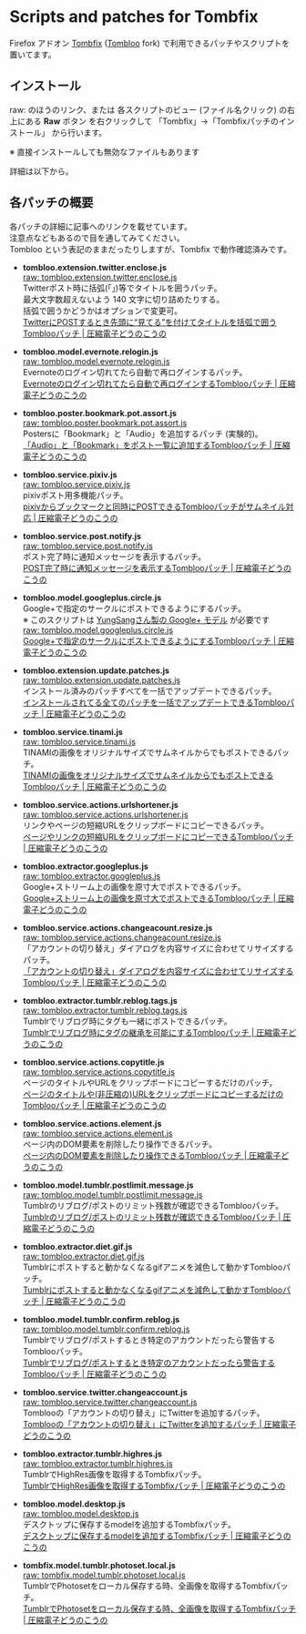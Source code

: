 # Scripts and patches for Tombfix

Firefox アドオン [Tombfix](https://github.com/tombfix/core) ([Tombloo](https://github.com/to/tombloo/wiki) fork) 
で利用できるパッチやスクリプトを置いてます。

## インストール

raw: のほうのリンク、または 各スクリプトのビュー (ファイル名クリック) の右上にある **Raw** ボタン
を右クリックして 「Tombfix」→「Tombfixパッチのインストール」 から行います。

※ 直接インストールしても無効なファイルもあります

詳細は以下から。

## 各パッチの概要

各パッチの詳細に記事へのリンクを載せています。  
注意点などもあるので目を通してみてください。  
Tombloo という表記のままだったりしますが、Tombfix で動作確認済みです。

*  **tombloo.extension.twitter.enclose.js**  
   [raw: tombloo.extension.twitter.enclose.js][tombloo.extension.twitter.enclose.js(raw)]  
   Twitterポスト時に括弧(「」)等でタイトルを囲うパッチ。  
   最大文字数超えないよう 140 文字に切り詰めたりする。  
   括弧で囲うかどうかはオプションで変更可。  
   [TwitterにPOSTするとき先頭に“見てる”を付けてタイトルを括弧で囲うTomblooパッチ | 圧縮電子どうのこうの][tombloo.extension.twitter.enclose.js]

*  **tombloo.model.evernote.relogin.js**  
   [raw: tombloo.model.evernote.relogin.js][tombloo.model.evernote.relogin.js(raw)]  
   Evernoteのログイン切れてたら自動で再ログインするパッチ。  
   [Evernoteのログイン切れてたら自動で再ログインするTomblooパッチ | 圧縮電子どうのこうの][tombloo.model.evernote.relogin.js]

*  **tombloo.poster.bookmark.pot.assort.js**  
   [raw: tombloo.poster.bookmark.pot.assort.js][tombloo.poster.bookmark.pot.assort.js(raw)]  
   Postersに「Bookmark」と「Audio」を追加するパッチ (実験的)。  
   [「Audio」と「Bookmark」をポスト一覧に追加するTomblooパッチ | 圧縮電子どうのこうの][tombloo.poster.bookmark.pot.assort.js]

*  **tombloo.service.pixiv.js**  
   [raw: tombloo.service.pixiv.js][tombloo.service.pixiv.js(raw)]  
   pixivポスト用多機能パッチ。  
   [pixivからブックマークと同時にPOSTできるTomblooパッチがサムネイル対応 | 圧縮電子どうのこうの][tombloo.service.pixiv.js]

*  **tombloo.service.post.notify.js**  
   [raw: tombloo.service.post.notify.js][tombloo.service.post.notify.js(raw)]  
   ポスト完了時に通知メッセージを表示するパッチ。  
   [POST完了時に通知メッセージを表示するTomblooパッチ | 圧縮電子どうのこうの][tombloo.service.post.notify.js]

*  **tombloo.model.googleplus.circle.js**  
   Google+で指定のサークルにポストできるようにするパッチ。  
   ※ このスクリプトは [YungSangさん製の Google+ モデル][model.gplus.js] が必要です  
   [raw: tombloo.model.googleplus.circle.js][tombloo.model.googleplus.circle.js(raw)]  
   [Google+で指定のサークルにポストできるようにするTomblooパッチ | 圧縮電子どうのこうの][tombloo.model.googleplus.circle.js]

*  **tombloo.extension.update.patches.js**  
   [raw: tombloo.extension.update.patches.js][tombloo.extension.update.patches.js(raw)]  
   インストール済みのパッチすべてを一括でアップデートできるパッチ。  
   [インストールされてる全てのパッチを一括でアップデートできるTomblooパッチ | 圧縮電子どうのこうの][tombloo.extension.update.patches.js]

*  **tombloo.service.tinami.js**  
   [raw: tombloo.service.tinami.js][tombloo.service.tinami.js(raw)]  
   TINAMIの画像をオリジナルサイズでサムネイルからでもポストできるパッチ。  
   [TINAMIの画像をオリジナルサイズでサムネイルからでもポストできるTomblooパッチ | 圧縮電子どうのこうの][tombloo.service.tinami.js]

*  **tombloo.service.actions.urlshortener.js**  
   [raw: tombloo.service.actions.urlshortener.js][tombloo.service.actions.urlshortener.js(raw)]  
   リンクやページの短縮URLをクリップボードにコピーできるパッチ。  
   [ページやリンクの短縮URLをクリップボードにコピーできるTomblooパッチ | 圧縮電子どうのこうの][tombloo.service.actions.urlshortener.js]

*  **tombloo.extractor.googleplus.js**  
   [raw: tombloo.extractor.googleplus.js][tombloo.extractor.googleplus.js(raw)]  
   Google+ストリーム上の画像を原寸大でポストできるパッチ。  
   [Google+ストリーム上の画像を原寸大でポストできるTomblooパッチ | 圧縮電子どうのこうの][tombloo.extractor.googleplus.js]

*  **tombloo.service.actions.changeacount.resize.js**  
   [raw: tombloo.service.actions.changeacount.resize.js][tombloo.service.actions.changeacount.resize.js(raw)]  
   「アカウントの切り替え」ダイアログを内容サイズに合わせてリサイズするパッチ。  
   [「アカウントの切り替え」ダイアログを内容サイズに合わせてリサイズするTomblooパッチ | 圧縮電子どうのこうの][tombloo.service.actions.changeacount.resize.js]

*  **tombloo.extractor.tumblr.reblog.tags.js**  
   [raw: tombloo.extractor.tumblr.reblog.tags.js][tombloo.extractor.tumblr.reblog.tags.js(raw)]  
   Tumblrでリブログ時にタグも一緒にポストできるパッチ。  
   [Tumblrでリブログ時にタグの継承を可能にするTomblooパッチ | 圧縮電子どうのこうの][tombloo.extractor.tumblr.reblog.tags.js]

*  **tombloo.service.actions.copytitle.js**  
   [raw: tombloo.service.actions.copytitle.js][tombloo.service.actions.copytitle.js(raw)]  
   ページのタイトルやURLをクリップボードにコピーするだけのパッチ。  
   [ページのタイトルや(非圧縮の)URLをクリップボードにコピーするだけのTomblooパッチ | 圧縮電子どうのこうの][tombloo.service.actions.copytitle.js]

*  **tombloo.service.actions.element.js**  
   [raw: tombloo.service.actions.element.js][tombloo.service.actions.element.js(raw)]  
   ページ内のDOM要素を削除したり操作できるパッチ。  
   [ページ内のDOM要素を削除したり操作できるTomblooパッチ | 圧縮電子どうのこうの][tombloo.service.actions.element.js]

*  **tombloo.model.tumblr.postlimit.message.js**  
   [raw: tombloo.model.tumblr.postlimit.message.js][tombloo.model.tumblr.postlimit.message.js(raw)]  
   Tumblrのリブログ/ポストのリミット残数が確認できるTomblooパッチ。  
   [Tumblrのリブログ/ポストのリミット残数が確認できるTomblooパッチ | 圧縮電子どうのこうの][tombloo.model.tumblr.postlimit.message.js]

*  **tombloo.extractor.diet.gif.js**  
   [raw: tombloo.extractor.diet.gif.js][tombloo.extractor.diet.gif.js(raw)]  
   Tumblrにポストすると動かなくなるgifアニメを減色して動かすTomblooパッチ。  
   [Tumblrにポストすると動かなくなるgifアニメを減色して動かすTomblooパッチ | 圧縮電子どうのこうの][tombloo.extractor.diet.gif.js]

*  **tombloo.model.tumblr.confirm.reblog.js**  
   [raw: tombloo.model.tumblr.confirm.reblog.js][tombloo.model.tumblr.confirm.reblog.js(raw)]  
   Tumblrでリブログ/ポストするとき特定のアカウントだったら警告するTomblooパッチ。  
   [Tumblrでリブログ/ポストするとき特定のアカウントだったら警告するTomblooパッチ | 圧縮電子どうのこうの][tombloo.model.tumblr.confirm.reblog.js]

*  **tombloo.service.twitter.changeaccount.js**  
   [raw: tombloo.service.twitter.changeaccount.js][tombloo.service.twitter.changeaccount.js(raw)]  
   Tomblooの「アカウントの切り替え」にTwitterを追加するパッチ。  
   [Tomblooの「アカウントの切り替え」にTwitterを追加するパッチ | 圧縮電子どうのこうの][tombloo.service.twitter.changeaccount.js]

*  **tombloo.extractor.tumblr.highres.js**  
   [raw: tombloo.extractor.tumblr.highres.js][tombloo.extractor.tumblr.highres.js(raw)]  
   TumblrでHighRes画像を取得するTombfixパッチ。  
   [TumblrでHighRes画像を取得するTombfixパッチ | 圧縮電子どうのこうの][tombloo.extractor.tumblr.highres.js]

*  **tombloo.model.desktop.js**  
   [raw: tombloo.model.desktop.js][tombloo.model.desktop.js(raw)]  
   デスクトップに保存するmodelを追加するTombfixパッチ。  
   [デスクトップに保存するmodelを追加するTombfixパッチ | 圧縮電子どうのこうの][tombloo.model.desktop.js]

*  **tombfix.model.tumblr.photoset.local.js**  
   [raw: tombfix.model.tumblr.photoset.local.js][tombfix.model.tumblr.photoset.local.js(raw)]  
   TumblrでPhotosetをローカル保存する時、全画像を取得するTombfixパッチ。  
   [TumblrでPhotosetをローカル保存する時、全画像を取得するTombfixパッチ | 圧縮電子どうのこうの][tombfix.model.tumblr.photoset.local.js]








[tombloo.extension.twitter.enclose.js]: http://polygon-planet-log.blogspot.com/2011/06/twitterposttombloo_02.html "TwitterにPOSTするとき先頭に“見てる”を付けてタイトルを括弧で囲うTomblooパッチ | 圧縮電子どうのこうの"
[tombloo.extension.twitter.enclose.js(raw)]: https://github.com/polygonplanet/tombloo/raw/master/tombloo.extension.twitter.enclose.js "tombloo.extension.twitter.enclose.js(raw)"


[tombloo.model.evernote.relogin.js]: http://polygon-planet-log.blogspot.com/2011/07/evernotetombloo_02.html "Evernoteのログイン切れてたら自動で再ログインするTomblooパッチ | 圧縮電子どうのこうの"
[tombloo.model.evernote.relogin.js(raw)]: https://github.com/polygonplanet/tombloo/raw/master/tombloo.model.evernote.relogin.js "tombloo.model.evernote.relogin.js(raw)"


[tombloo.model.googlereader.quickadd.js]: http://polygon-planet-log.blogspot.com/2011/07/googletombloo_4862.html "Googleリーダーにポストしたサイトのフィードを登録するTomblooパッチ | 圧縮電子どうのこうの"
[tombloo.model.googlereader.quickadd.js(raw)]: https://github.com/polygonplanet/tombloo/raw/master/tombloo.model.googlereader.quickadd.js "tombloo.model.googlereader.quickadd.js(raw)"


[tombloo.poster.bookmark.pot.assort.js]: http://polygon-planet-log.blogspot.com/2011/06/audiobookmarktombloo_19.html "「Audio」と「Bookmark」をポスト一覧に追加するTomblooパッチ | 圧縮電子どうのこうの"
[tombloo.poster.bookmark.pot.assort.js(raw)]: https://github.com/polygonplanet/tombloo/raw/master/tombloo.poster.bookmark.pot.assort.js "tombloo.poster.bookmark.pot.assort.js(raw)"


[tombloo.service.actions.installpatch.fix.js]: http://polygon-planet-log.blogspot.com/2011/05/tombloo_04.html "Tomblooパッチのインストールに失敗しなくなるパッチ | 圧縮電子どうのこうの"
[tombloo.service.actions.installpatch.fix.js(raw)]: https://github.com/polygonplanet/tombloo/raw/master/tombloo.service.actions.installpatch.fix.js "tombloo.service.actions.installpatch.fix.js"


[tombloo.service.pixiv.js]: http://polygon-planet-log.blogspot.com/2011/04/pixivposttombloo_14.html "pixivからブックマークと同時にPOSTできるTomblooパッチがサムネイル対応 | 圧縮電子どうのこうの"
[tombloo.service.pixiv.js(raw)]: https://github.com/polygonplanet/tombloo/raw/master/tombloo.service.pixiv.js "tombloo.service.pixiv.js(raw)"


[tombloo.service.post.notify.js]: http://polygon-planet-log.blogspot.com/2011/05/posttombloo_19.html "POST完了時に通知メッセージを表示するTomblooパッチ | 圧縮電子どうのこうの"
[tombloo.service.post.notify.js(raw)]: https://github.com/polygonplanet/tombloo/raw/master/tombloo.service.post.notify.js "tombloo.service.post.notify.js(raw)"


[model.gplus.js]: https://github.com/YungSang/Scripts-for-Tombloo "YungSang/Scripts-for-Tombloo - GitHub"

[tombloo.model.googleplus.circle.js]: http://polygon-planet-log.blogspot.com/2011/07/googletombloo_17.html "Google+で指定のサークルにポストできるようにするTomblooパッチ | 圧縮電子どうのこうの"
[tombloo.model.googleplus.circle.js(raw)]: https://github.com/polygonplanet/tombloo/raw/master/tombloo.model.googleplus.circle.js "tombloo.model.googleplus.circle.js(raw)"


[tombloo.extension.update.patches.js]: http://polygon-planet-log.blogspot.com/2011/07/tombloo_29.html "インストールされてる全てのパッチを一括でアップデートできるTomblooパッチ | 圧縮電子どうのこうの"
[tombloo.extension.update.patches.js(raw)]: https://github.com/polygonplanet/tombloo/raw/master/tombloo.extension.update.patches.js "tombloo.extension.update.patches.js(raw)"


[tombloo.service.tinami.js]: http://polygon-planet-log.blogspot.com/2011/07/tinamitombloo_30.html "TINAMIの画像をオリジナルサイズでサムネイルからでもポストできるTomblooパッチ | 圧縮電子どうのこうの"
[tombloo.service.tinami.js(raw)]: https://github.com/polygonplanet/tombloo/raw/master/tombloo.service.tinami.js "tombloo.service.tinami.js(raw)"


[tombloo.service.actions.urlshortener.js]: http://polygon-planet-log.blogspot.com/2011/08/urltombloo_05.html "ページやリンクの短縮URLをクリップボードにコピーできるTomblooパッチ | 圧縮電子どうのこうの"
[tombloo.service.actions.urlshortener.js(raw)]: https://github.com/polygonplanet/tombloo/raw/master/tombloo.service.actions.urlshortener.js "tombloo.service.actions.urlshortener.js(raw)"


[tombloo.extractor.googleplus.js]: http://polygon-planet-log.blogspot.com/2011/08/googletombloo_06.html "Google+ストリーム上の画像を原寸大でポストできるTomblooパッチ | 圧縮電子どうのこうの"
[tombloo.extractor.googleplus.js(raw)]: https://github.com/polygonplanet/tombloo/raw/master/tombloo.extractor.googleplus.js "tombloo.extractor.googleplus.js(raw)"


[tombloo.service.actions.changeacount.resize.js]: http://polygon-planet-log.blogspot.com/2011/08/tombloo_06.html "「アカウントの切り替え」ダイアログを内容サイズに合わせてリサイズするTomblooパッチ | 圧縮電子どうのこうの"
[tombloo.service.actions.changeacount.resize.js(raw)]: https://github.com/polygonplanet/tombloo/raw/master/tombloo.service.actions.changeacount.resize.js "tombloo.service.actions.changeacount.resize.js(raw)"


[tombloo.extractor.tumblr.reblog.tags.js]: http://polygon-planet-log.blogspot.com/2011/08/tumblrtombloo_10.html "Tumblrでリブログ時にタグの継承を可能にするTomblooパッチ | 圧縮電子どうのこうの"
[tombloo.extractor.tumblr.reblog.tags.js(raw)]: https://github.com/polygonplanet/tombloo/raw/master/tombloo.extractor.tumblr.reblog.tags.js "tombloo.extractor.tumblr.reblog.tags.js(raw)"


[tombloo.service.actions.copytitle.js]: http://polygon-planet-log.blogspot.com/2011/10/urltombloo_20.html "ページのタイトルや(非圧縮の)URLをクリップボードにコピーするだけのTomblooパッチ | 圧縮電子どうのこうの"
[tombloo.service.actions.copytitle.js(raw)]: https://github.com/polygonplanet/tombloo/raw/master/tombloo.service.actions.copytitle.js "tombloo.service.actions.copytitle.js(raw)"


[tombloo.service.actions.element.js]: http://polygon-planet-log.blogspot.com/2011/11/domtombloo_03.html "ページ内のDOM要素を削除したり操作できるTomblooパッチ | 圧縮電子どうのこうの"
[tombloo.service.actions.element.js(raw)]: https://github.com/polygonplanet/tombloo/raw/master/tombloo.service.actions.element.js "tombloo.service.actions.element.js(raw)"


[tombloo.service.soundcloud.changeaccount.js]: http://polygon-planet-log.blogspot.com/2012/01/tombloosoundcloud_11.html "Tomblooの「アカウントの切り替え」にSoundCloudを追加するパッチ | 圧縮電子どうのこうの"
[tombloo.service.soundcloud.changeaccount.js(raw)]: https://github.com/polygonplanet/tombloo/raw/master/tombloo.service.soundcloud.changeaccount.js "tombloo.service.soundcloud.changeaccount.js(raw)"


[tombloo.model.tumblr.postlimit.message.js]: http://polygon-planet-log.blogspot.com/2012/02/tumblrtombloo_18.html "Tumblrのリブログ/ポストのリミット残数が確認できるTomblooパッチ | 圧縮電子どうのこうの"
[tombloo.model.tumblr.postlimit.message.js(raw)]: https://github.com/polygonplanet/tombloo/raw/master/tombloo.model.tumblr.postlimit.message.js "tombloo.model.tumblr.postlimit.message.js(raw)"


[tombloo.extractor.diet.gif.js]: http://polygon-planet-log.blogspot.com/2012/04/tumblrgiftombloo.html "Tumblrにポストすると動かなくなるgifアニメを減色して動かすTomblooパッチ | 圧縮電子どうのこうの"
[tombloo.extractor.diet.gif.js(raw)]: https://github.com/polygonplanet/tombloo/raw/master/tombloo.extractor.diet.gif.js "tombloo.extractor.diet.gif.js(raw)"


[tombloo.model.tumblr.confirm.reblog.js]: http://polygon-planet-log.blogspot.com/2012/06/tumblrtombloo.html "Tumblrでリブログ/ポストするとき特定のアカウントだったら警告するTomblooパッチ | 圧縮電子どうのこうの"
[tombloo.model.tumblr.confirm.reblog.js(raw)]: https://github.com/polygonplanet/tombloo/raw/master/tombloo.model.tumblr.confirm.reblog.js "tombloo.model.tumblr.confirm.reblog.js(raw)"


[tombloo.service.twitter.changeaccount.js]: http://polygon-planet-log.blogspot.com/2012/06/tomblootwitter.html "Tomblooの「アカウントの切り替え」にTwitterを追加するパッチ | 圧縮電子どうのこうの"
[tombloo.service.twitter.changeaccount.js(raw)]: https://github.com/polygonplanet/tombloo/raw/master/tombloo.service.twitter.changeaccount.js "tombloo.service.twitter.changeaccount.js(raw)"


[tombloo.extractor.tumblr.highres.js]: http://polygon-planet-log.blogspot.jp/2013/09/tombfix-tumblr-high-res-photo-patch.html "TumblrでHighRes画像を取得するTombfixパッチ | 圧縮電子どうのこうの"
[tombloo.extractor.tumblr.highres.js(raw)]: https://github.com/polygonplanet/tombloo/raw/master/tombloo.extractor.tumblr.highres.js "tombloo.extractor.tumblr.highres.js(raw)"


[tombloo.model.desktop.js]: http://polygon-planet-log.blogspot.jp/2013/09/tombfix-model-local-desktop-patch.html "デスクトップに保存するmodelを追加するTombfixパッチ | 圧縮電子どうのこうの"
[tombloo.model.desktop.js(raw)]: https://github.com/polygonplanet/tombloo/raw/master/tombloo.model.desktop.js "tombloo.model.desktop.js(raw)"


[tombfix.model.tumblr.photoset.local.js]: http://polygon-planet-log.blogspot.jp/2013/09/tombfix-tumblr-photoset-local-patch.html "TumblrでPhotosetをローカル保存する時、全画像を取得するTombfixパッチ | 圧縮電子どうのこうの"
[tombfix.model.tumblr.photoset.local.js(raw)]: https://github.com/polygonplanet/tombloo/raw/master/tombfix.model.tumblr.photoset.local.js "tombfix.model.tumblr.photoset.local.js(raw)"






